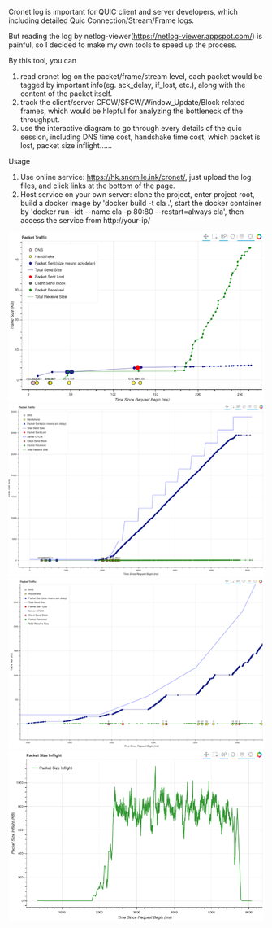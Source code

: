 Cronet log is important for QUIC client and server developers, which including detailed Quic Connection/Stream/Frame logs.

But reading the log by netlog-viewer(https://netlog-viewer.appspot.com/) is painful, so I decided to make my own tools to speed up the process.

By this tool, you can
1) read cronet log on the packet/frame/stream level, each packet would be tagged by important info(eg. ack_delay, if_lost, etc.), along with the content of the packet itself.
2) track the client/server CFCW/SFCW/Window_Update/Block related frames, which would be hlepful for analyzing the bottleneck of the throughput.
3) use the interactive diagram to go through every details of the quic session, including DNS time cost, handshake time cost, which packet is lost, packet size inflight......

Usage
1) Use online service: https://hk.snomile.ink/cronet/, just upload the log files, and click links at the bottom of the page.
2) Host service on your own server: clone the project, enter project root, build a docker image by 'docker build -t cla .', start the docker container by 'docker run -idt --name cla -p 80:80 --restart=always cla', then access the service from http://your-ip/


![image](https://github.com/snomile/Cronet-Quic-Log-Analytics/blob/master/resource/doc/packet_traffic_analyze.png)
![image](https://github.com/snomile/Cronet-Quic-Log-Analytics/blob/master/resource/doc/massive_send.png)
![image](https://github.com/snomile/Cronet-Quic-Log-Analytics/blob/master/resource/doc/block.png)
![image](https://github.com/snomile/Cronet-Quic-Log-Analytics/blob/master/resource/doc/packet_size_inflight.png)
